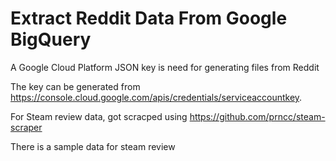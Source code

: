 # Extract Reddit Data From Google BigQuery

A Google Cloud Platform JSON key is need for generating files from Reddit

The key can be generated from https://console.cloud.google.com/apis/credentials/serviceaccountkey.

For Steam review data, got scracped using https://github.com/prncc/steam-scraper

There is a sample data for steam review
